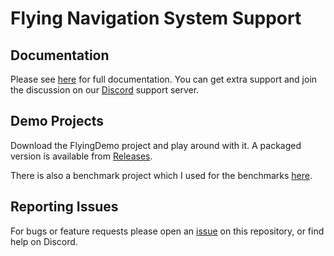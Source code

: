 # Flying Navigation System Support

## Documentation
Please see [here](https://blendersleuth.github.io/FlyingNavSystemSite/) for full documentation.
You can get extra support and join the discussion on our [Discord](https://discord.gg/hcJVQKCzNQ) support server.

## Demo Projects
Download the FlyingDemo project and play around with it. A packaged version is available from [Releases](https://github.com/BlenderSleuth/FlyingNavSystemSupport/releases).

There is also a benchmark project which I used for the benchmarks [here](https://blendersleuth.github.io/FlyingNavSystemSite/benchmarks.html).

## Reporting Issues
For bugs or feature requests please open an [issue](https://github.com/BlenderSleuth/FlyingNavSystemSupport/issues) on this repository, or find help on Discord.
